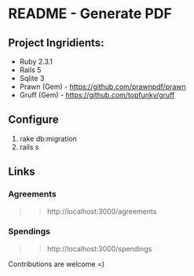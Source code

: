 # README -  Generate PDF

## **Project Ingridients:**

* Ruby 2.3.1
* Rails 5
* Sqlite 3
* Prawn (Gem) - https://github.com/prawnpdf/prawn
* Gruff (Gem) - https://github.com/topfunky/gruff

## **Configure**

1. rake db:migration
2. rails s

## **Links**

### Agreements

>> http://localhost:3000/agreements

### Spendings

>> http://localhost:3000/spendings

Contributions are welcome =)
